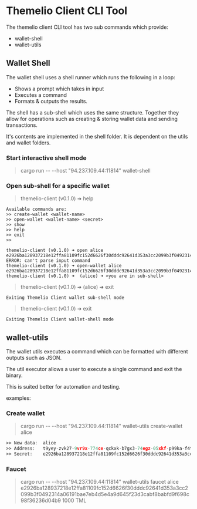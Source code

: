 # Themelio Client CLI Tool

The themelio client CLI tool has two sub commands which provide:
* wallet-shell 
* wallet-utils 

## Wallet Shell 

The wallet shell uses a shell runner which runs the following in a loop:
* Shows a prompt which takes in input
* Executes a command 
* Formats & outputs the results.

The shell has a sub-shell which uses the same structure. Together they allow for operations such as creating & storing wallet data and sending transactions.

It's contents are implemented in the shell folder. It is dependent on the utils and wallet folders.  

### Start interactive shell mode

> cargo run -- --host "94.237.109.44:11814" wallet-shell 

### Open sub-shell for a specific wallet

> themelio-client (v0.1.0) ➜ help

```
Available commands are:
>> create-wallet <wallet-name>
>> open-wallet <wallet-name> <secret>
>> show
>> help
>> exit
>>
```

```
themelio-client (v0.1.0) ➜ open alice e2926ba128937218e12ffa81109fc152d6626f30dddc92641d353a3cc2099b3f0492314a06191bae7eb4d5e4a9d645f23d3cabf8babfd9f698c98f36236d04b9
ERROR: can't parse input command
themelio-client (v0.1.0) ➜ open-wallet alice e2926ba128937218e12ffa81109fc152d6626f30dddc92641d353a3cc2099b3f0492314a06191bae7eb4d5e4a9d645f23d3cabf8babfd9f698c98f36236d04b9
themelio-client (v0.1.0) ➜  (alice) ➜ <you are in sub-shell>
```

> themelio-client (v0.1.0) ➜  (alice) ➜ exit

```
Exiting Themelio Client wallet sub-shell mode
```

> themelio-client (v0.1.0) ➜ exit

```
Exiting Themelio Client wallet-shell mode 
```

## wallet-utils  

The wallet utils executes a command which can be formatted with different outputs such as JSON.

The util executor allows a user to execute a single command and exit the binary. 

This is suited better for automation and testing.

examples:

### Create wallet
> cargo run -- --host "94.237.109.44:11814" wallet-utils create-wallet alice
```asm
>> New data:  alice 
>> Address:   t9yey-zvk27-9vr9x-774ce-qckxk-b7gx3-74egz-05xkf-p99ka-f4t06-742g
>> Secret:    e2926ba128937218e12ffa81109fc152d6626f30dddc92641d353a3cc2099b3f0492314a06191bae7eb4d5e4a9d645f23d3cabf8babfd9f698c98f36236d04b9
```

### Faucet
> cargo run -- --host "94.237.109.44:11814" wallet-utils faucet alice e2926ba128937218e12ffa81109fc152d6626f30dddc92641d353a3cc2099b3f0492314a06191bae7eb4d5e4a9d645f23d3cabf8babfd9f698c98f36236d04b9 1000 TML
